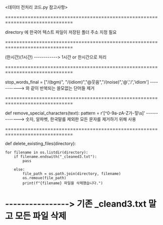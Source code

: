 <데이터 전처리 코드.py 참고사항>

==============================================================================

directory 에 한국어 텍스트 파일이 저장된 폴더 주소 지정 필요

==============================================================================

(한시간)(1시간) ------------> 1시간 or 한시간으로 처리

==============================================================================

stop_words_final = ["/(bgm)", "/(idiom)","@웃음","/(noise)",'@','/','idiom'] 
----------->  와 같이 반복되는 쓸모없는 단어들 제거

==============================================================================

def remove_special_characters(text):
    pattern = r'[^0-9a-zA-Z가-힣\s]' 
------------->  숫자, 알파벳, 한국말를 제외한 모든 문자를 제거하기 위해 사용

==============================================================================

def delete_existing_files(directory):       

    for filename in os.listdir(directory):
        if filename.endswith("_cleaned3.txt"):
            pass
        
        else:
            file_path = os.path.join(directory, filename)
            os.remove(file_path)
            print(f"{filename} 파일을 삭제했습니다.")
 ----------------> 기존 _cleand3.txt 말고 모든 파일 삭제
 ==============================================================================
